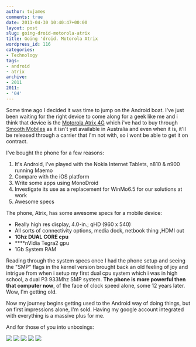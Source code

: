 ```yaml
---
author: tvjames
comments: true
date: 2011-04-30 10:40:47+00:00
layout: post
slug: going-droid-motorola-atrix
title: Going 'droid. Motorola Atrix
wordpress_id: 116
categories:
- Technology
tags:
- android
- atrix
archive: 
- 2011
2011:
- '04'
---
```


Some time ago I decided it was time to jump on the Android boat. I've just been waiting for the right device to come along for a geek like me and i think that device is the [Motorola Atrix 4G](http://www.motorola.com/Consumers/US-EN/Consumer-Product-and-Services/Mobile-Phones/Motorola-ATRIX-US-EN) which i've had to buy through [Smooth Mobiles](http://www.smoothmobiles.com.au) as it isn't yet available in Australia and even when it is, it'll be released through a carrier that I'm not with, so i wont be able to get it on contract.

I've bought the phone for a few reasons:
1. It's Android, i've played with the Nokia Internet Tablets, n810 & n900 running Maemo
2. Compare with the iOS platform
3. Write some apps using MonoDroid
4. Investigate its use as a replacement for WinMo6.5 for our solutions at work
5. Awesome specs

The phone, Atrix, has some awesome specs for a mobile device:
  * Really high res display, 4.0-in.; qHD (960 x 540)
  * All sorts of connectivity options, media dock, netbook thing ,HDMI out
  * **1Ghz DUAL CORE cpu**
  * ****nVidia Tegra2 gpu
  * 1Gb System RAM

Reading through the system specs once I had the phone setup and seeing the "SMP" flags in the kernel version brought back an old feeling of joy and intrigue from when i setup my first dual cpu system which i was in high school, a dual P3 933Mhz SMP system. **The phone is more powerful then that computer now**, of the face of clock speed alone, some 12 years later. Wow, I'm getting old.

Now my journey begins getting used to the Android way of doing things, but on first impressions alone, I'm sold. Having my google account integrated with everything is a massive plus for me.

And for those of you into unboxings:

[![](/content/posts/images/IMG_0194_zps03481329.jpg)](/content/posts/images/IMG_0194_zps03481329.jpg "photo IMG_0194_zps03481329.jpg")
[![](/content/posts/images/IMG_0195_zps6350a6da.jpg)](/content/posts/images/IMG_0195_zps6350a6da.jpg "photo IMG_0195_zps6350a6da.jpg")
[![](/content/posts/images/IMG_0196_zps192c1d87.jpg)](/content/posts/images/IMG_0196_zps192c1d87.jpg "photo IMG_0196_zps192c1d87.jpg")
[![](/content/posts/images/IMG_0197_zps48c3245d.jpg)](/content/posts/images/IMG_0197_zps48c3245d.jpg "photo IMG_0197_zps48c3245d.jpg")
[![](/content/posts/images/IMG_0199_zps4385f734.jpg)](/content/posts/images/IMG_0199_zps4385f734.jpg "photo IMG_0199_zps4385f734.jpg")
